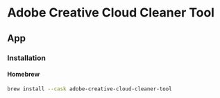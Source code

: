 # Adobe Creative Cloud Cleaner Tool

## App

### Installation

#### Homebrew

```sh
brew install --cask adobe-creative-cloud-cleaner-tool
```
